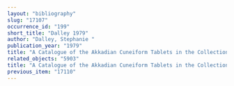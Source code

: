 ```yaml
---
layout: "bibliography"
slug: "17107"
occurrence_id: "199"
short_title: "Dalley 1979"
author: "Dalley, Stephanie "
publication_year: "1979"
title: "A Catalogue of the Akkadian Cuneiform Tablets in the Collections of the Royal Scottish Museum, Edinburgh, with Copies of the Texts "
related_objects: "5903"
title: "A Catalogue of the Akkadian Cuneiform Tablets in the Collections of the Royal Scottish Museum, Edinburgh, with Copies of the Texts "
previous_item: "17110"
---
```

